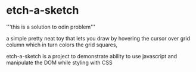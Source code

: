 # etch-a-sketch
'''this is a solution to odin problem'''

a simple pretty neat toy that lets you draw by hovering the cursor over grid column which in turn colors the grid squares,

etch-a-sketch is a project to demonstrate ability to use javascript and manipulate the DOM
while styling with CSS 
